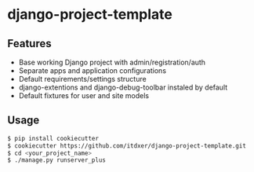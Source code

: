 django-project-template
=======================

Features
--------

* Base working Django project with admin/registration/auth
* Separate apps and application configurations
* Default requirements/settings structure
* django-extentions and django-debug-toolbar instaled by default
* Default fixtures for user and site models

Usage
-----

```bash
$ pip install cookiecutter
$ cookiecutter https://github.com/itdxer/django-project-template.git
$ cd <your_project_name>
$ ./manage.py runserver_plus
```
